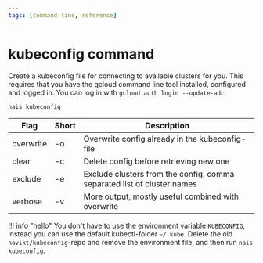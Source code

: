 ```yaml
---
tags: [command-line, reference]
---
```


# kubeconfig command

Create a kubeconfig file for connecting to available clusters for you.
This requires that you have the gcloud command line tool installed, configured and logged in.
You can log in with `gcloud auth login --update-adc`.

```bash
nais kubeconfig
```

| Flag      | Short | Description                                                             |
| --------- | ----- | ----------------------------------------------------------------------- |
| overwrite | -o    | Overwrite config already in the kubeconfig-file                         |
| clear     | -c    | Delete config before retrieving new one                                 |
| exclude   | -e    | Exclude clusters from the config, comma separated list of cluster names |
| verbose   | -v    | More output, mostly useful combined with overwrite                      |

!!! info "hello"
    You don't have to use the environment variable `KUBECONFIG`, instead you can use the default kubectl-folder `~/.kube`.
    Delete the old `navikt/kubeconfig`-repo and remove the environment file, and then run `nais kubeconfig`.
